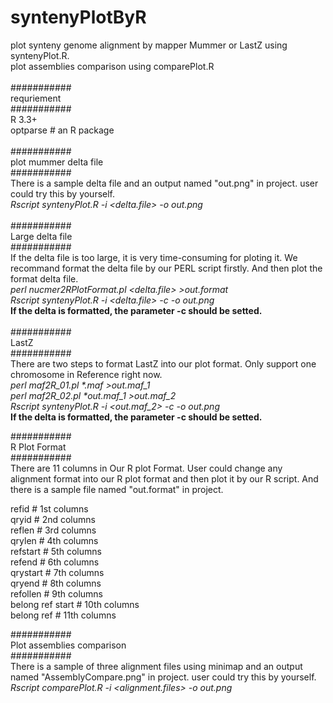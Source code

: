 # syntenyPlotByR<br>
plot synteny genome alignment by mapper Mummer or LastZ using syntenyPlot.R.<br>
plot assemblies comparison using comparePlot.R <br>
<br>
###########<br>
requriement<br>
###########<br>
R 3.3+<br>
optparse # an R package <br>
<br>
###########<br>
plot mummer delta file<br>
###########<br>
There is a sample delta file and an output named "out.png" in project. user could try this by yourself.<br> 
<i>Rscript syntenyPlot.R -i <delta.file> -o out.png</i><br>
<br>
###########<br>
Large delta file<br>
###########<br>
If the delta file is too large, it is very time-consuming for ploting it. We recommand format the delta file by our PERL script firstly. And then plot the format delta file.<br>
<i>perl nucmer2RPlotFormat.pl <delta.file> >out.format</i><br>
<i>Rscript syntenyPlot.R -i <delta.file> -c -o out.png</i><br>
<b>If the delta is formatted, the parameter -c should be setted.</b><br>
<br>
###########<br>
LastZ<br>
###########<br>
There are two steps to format LastZ into our plot format. Only support one chromosome in Reference right now.<br>
<i>perl maf2R_01.pl *.maf >out.maf_1</i><br>
<i>perl maf2R_02.pl *out.maf_1 >out.maf_2</i><br>
<i>Rscript syntenyPlot.R -i <out.maf_2> -c -o out.png</i><br>
<b>If the delta is formatted, the parameter -c should be setted.</b><br>

###########<br>
R Plot Format <br>
###########<br>
There are 11 columns in Our R plot Format. User could change any alignment format into our R plot format and then plot it by our R script. And there is a sample file named "out.format" in project.<br>
<p>
refid # 1st columns <br>
qryid # 2nd columns <br>
reflen # 3rd columns <br>
qrylen # 4th columns<br>
refstart # 5th columns<br>
refend # 6th columns<br>
qrystart # 7th columns<br>
qryend # 8th columns<br>
refollen # 9th columns<br>
belong ref start # 10th columns<br>
belong ref # 11th columns<br>
</p>

###########<br>
Plot assemblies comparison <br>
###########<br>
There is a sample of three alignment files using minimap and an output named "AssemblyCompare.png" in project. user could try this by yourself.<br> 
<i>Rscript comparePlot.R -i <alignment.files> -o out.png</i><br>
<br>
<br><br>